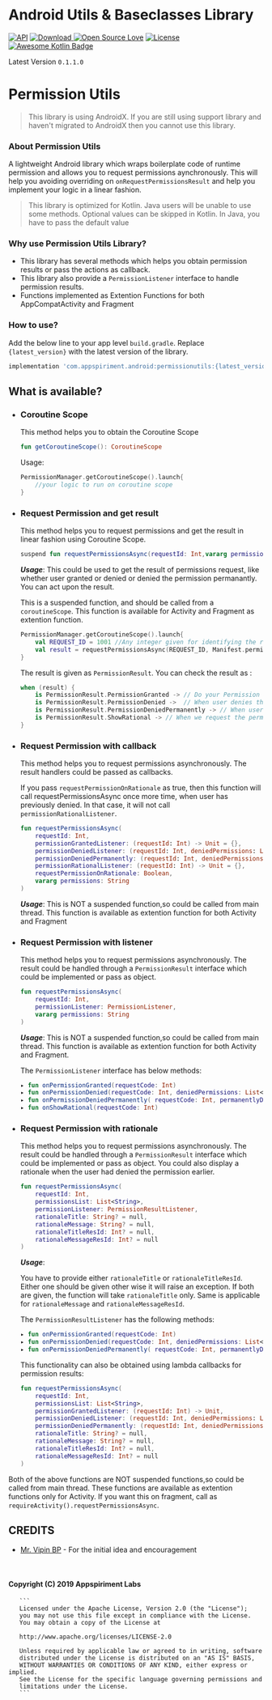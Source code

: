# Android Utils & Baseclasses Library
[![API](https://img.shields.io/badge/API-17%2B-brightgreen.svg?style=flat)](https://android-arsenal.com/api?level=17)
[ ![Download](https://api.bintray.com/packages/appspiriment/android/AndroidUtils/images/download.svg?version=0.1.1.0) ](https://bintray.com/appspiriment/android/AndroidUtils/0.1.3/link)
[![Open Source Love](https://badges.frapsoft.com/os/v1/open-source.svg?v=102)](https://opensource.org/licenses/Apache-2.0)
[![License](https://img.shields.io/badge/license-Apache%202.0-blue.svg)](https://github.com/appspiriment/AndroidUtils/blob/master/LICENSE)
[![Awesome Kotlin Badge](https://kotlin.link/awesome-kotlin.svg)](https://github.com/KotlinBy/awesome-kotlin)


Latest Version `0.1.1.0`
# Permission Utils

> This library is using AndroidX. If you are still using support library and haven't migrated to AndroidX then you cannot use this library.

### About Permission Utils
A lightweight Android library which wraps boilerplate code of runtime permission and allows you to request permissions aynchronously. This will help you avoiding overriding on `onRequestPermissionsResult` and help you implement your logic in a linear fashion. 

> This library is optimized for Kotlin. Java users will be unable to use some methods. Optional values can be skipped in Kotlin. In Java, you have to pass the default value


### Why use Permission Utils Library?
* This library has several methods which helps you obtain permission results or pass the actions as callback. 
* This library also provide a `PermissionListener` interface to handle permission results.
* Functions implemented as Extention Functions for both AppCompatActivity and Fragment

### How to use?
   Add the below line to your app level `build.gradle`. Replace `{latest_version}` with the latest version of the library.

   ```gradle
   implementation 'com.appspiriment.android:permissionutils:{latest_version}'
```

## What is available?

* ###  Coroutine Scope
    This method helps you to obtain the Coroutine Scope 

    ```kotlin 
    fun getCoroutineScope(): CoroutineScope
    ```
     Usage:


    ```kotlin 
    PermissionManager.getCoroutineScope().launch{ 
        //your logic to run on coroutine scope
    }
    ```

* ###  Request Permission and get result
    This method helps you to request permissions and get the result in linear fashion using Coroutine Scope.  

    ```kotlin 
    suspend fun requestPermissionsAsync(requestId: Int,vararg permissions: String): PermissionResult
    ```

     ***Usage***:
    This could be used to get the result of permissions request, like whether user granted or denied or denied the permission permanantly. You can act upon the result.

    This is a suspended function, and should be called from a `coroutineScope`. This function is available for Activity and Fragment as extention function.

    ```kotlin
    PermissionManager.getCoroutineScope().launch{
        val REQUEST_ID = 1001 //Any integer given for identifying the request
        val result = requestPermissionsAsync(REQUEST_ID, Manifest.permission.ACCESS_COARSE_LOCATION, Manifest.permission.ACCESS_FINE_LOCATION)
    }
    ```
    The result is given as `PermissionResult`. You can check the result as :

    ```kotlin 
    when (result) {
        is PermissionResult.PermissionGranted -> // Do your Permission Granted Logic
        is PermissionResult.PermissionDenied ->  // When user denies the permission for first time
        is PermissionResult.PermissionDeniedPermanently -> // When user perss "Deny and never ask again"
        is PermissionResult.ShowRational -> // When we request the permission and user has denied it previously
    }    
    ```

* ###  Request Permission with callback
    This method helps you to request permissions asynchronously. The result handlers could be passed as callbacks.  

    If you pass `requestPermissionOnRationale` as true, then this function will call requestPermissionsAsync once more time, when user has previously denied. In that case, it will not call `permissionRationalListener`.

    ```kotlin 
    fun requestPermissionsAsync(
        requestId: Int,
        permissionGrantedListener: (requestId: Int) -> Unit = {},
        permissionDeniedListener: (requestId: Int, deniedPermissions: List<String>) -> Unit = { _, _ -> },
        permissionDeniedPermanently: (requestId: Int, deniedPermissions: List<String>) -> Unit = { _, _ -> },
        permissionRationalListener: (requestId: Int) -> Unit = {},
        requestPermissionOnRationale: Boolean,
        vararg permissions: String
    ) 
    ```

     ***Usage***:
    This is NOT a suspended function,so could be called from main thread. This function is available as extention function for both Activity and Fragment
  
* ###  Request Permission with listener
    This method helps you to request permissions asynchronously. The result could be handled through a `PermissionResult` interface which could be implemented or pass as object.

    ```kotlin 
    fun requestPermissionsAsync(
        requestId: Int,
        permissionListener: PermissionListener,
        vararg permissions: String
    ) 
    ```

     ***Usage***:
    This is NOT a suspended function,so could be called from main thread. This function is available as extention function for both Activity and Fragment.

    The `PermissionListener` interface has below methods:
    ```kotlin
    ▸ fun onPermissionGranted(requestCode: Int)
    ▸ fun onPermissionDenied(requestCode: Int, deniedPermissions: List<String>)
    ▸ fun onPermissionDeniedPermanently( requestCode: Int, permanentlyDeniedPermissions: List<String>)
    ▸ fun onShowRational(requestCode: Int)
    ``` 

* ###  Request Permission with rationale
    This method helps you to request permissions asynchronously. The result could be handled through a `PermissionResult` interface which could be implemented or pass as object. You could also display a rationale when the user had denied the permission earlier.

    ```kotlin 
    fun requestPermissionsAsync(
        requestId: Int,
        permissionsList: List<String>,
        permissionListener: PermissionResultListener,
        rationaleTitle: String? = null,
        rationaleMessage: String? = null,
        rationaleTitleResId: Int? = null,
        rationaleMessageResId: Int? = null
    )
    ```

     ***Usage***:
    
    You have to provide either `rationaleTitle` or `rationaleTitleResId`. Either one should be given other wise it will raise an exception. If both are given, the function will take `rationaleTitle` only. Same is applicable for `rationaleMessage` and `rationaleMessageResId`.

    The `PermissionResultListener` has the following methods:

    ```kotlin
    ▸ fun onPermissionGranted(requestCode: Int)
    ▸ fun onPermissionDenied(requestCode: Int, deniedPermissions: List<String>)
    ▸ fun onPermissionDeniedPermanently( requestCode: Int, permanentlyDeniedPermissions: List<String>)
    ```

    This functionality can also be obtained using lambda callbacks for permission results:

    
    ```kotlin
    fun requestPermissionsAsync(
        requestId: Int,
        permissionsList: List<String>,
        permissionGrantedListener: (requestId: Int) -> Unit,
        permissionDeniedListener: (requestId: Int, deniedPermissions: List<String>) -> Unit,
        permissionDeniedPermanently: (requestId: Int, deniedPermissions: List<String>) -> Unit,
        rationaleTitle: String? = null,
        rationaleMessage: String? = null,
        rationaleTitleResId: Int? = null,
        rationaleMessageResId: Int? = null
    )
    ```

Both of the above functions are NOT suspended functions,so could be called from main thread. These functions are available as extention functions only for Activity. If you want this on fragment, call as `requireActivity().requestPermissionsAsync`.

## CREDITS
* [Mr. Vipin BP](https://github.com/vipinbpkyr/Permission-Helper) - For the initial idea and encouragement

<br>

#### Copyright (C) 2019 Appspiriment Labs

       ```
       Licensed under the Apache License, Version 2.0 (the "License");
       you may not use this file except in compliance with the License.
       You may obtain a copy of the License at
       
       http://www.apache.org/licenses/LICENSE-2.0
       
       Unless required by applicable law or agreed to in writing, software
       distributed under the License is distributed on an "AS IS" BASIS,
       WITHOUT WARRANTIES OR CONDITIONS OF ANY KIND, either express or implied.
       See the License for the specific language governing permissions and
       limitations under the License.
       ```
